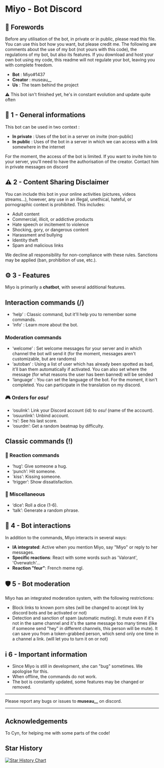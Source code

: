 # Miyo - Bot Discord

## 📌 Forewords

Before any utilisation of the bot, in private or in public, please read this file.
You can use this bot how you want, but please credit me. 
The following are comments about the use of my bot (not yours with this code), the regulations of my bot, but also its features. If you download and host your own bot using my code, this readme will not regulate your bot, leaving you with complete freedom.

- **Bot** : Miyo#1437  
- **Creator** : museau__  
- **Us** : The team behind the project

⚠️ This bot isn't finished yet, he's in constant evolution and update quite often

## 🔹 1 - General informations 
This bot can be used in two context :
- **In private** : Uses of the bot in a server on invite (non-public)
- **In public** : Uses of the bot in a server in which we can access with a link somewhere in the internet

For the moment, the access of the bot is limited. If you want to invite him to your server, you'll need to have the authorisation of the creator. Contact him in private messages on discord

## ⚠ 2 - Content Sharing Disclaimer
You can include this bot in your online activities (pictures, videos streams...), however, any use in an illegal, unethical, hateful, or pornographic context is prohibited. This includes:

- Adult content
- Commercial, illicit, or addictive products
- Hate speech or incitement to violence
- Shocking, gory, or dangerous content
- Harassment and bullying
- Identity theft
- Spam and malicious links

We decline all responsibility for non-compliance with these rules. Sanctions may be applied (ban, prohibition of use, etc.).

## ⚙ 3 - Features  
Miyo is primarily a **chatbot**, with several additional features.  

##  Interaction commands (/)
- ‘help’ : Classic command, but it'll help you to remember some commands.
- ‘info’ : Learn more about the bot.

### Moderation commands
- ‘welcome’ : Set welcome messages for your server and in which channel the bot will send it (for the moment, messages aren't customizable, but are randoms)
- ‘autoban’ : Using a list of user which has already been spotted as bad, it'll ban them automatically if activated. You can also set where the message (for what reasons the user has been banned) will be sended
- ‘language’ : You can set the language of the bot. For the moment, it isn't completed. You can participate in the translation on my discord.

### 🎮 Orders for *osu!*  
- ‘osulink’: Link your Discord account (id) to *osu!* (name of the account).  
- ‘osuunlink’: Unbind account.  
- ‘rs’: See his last score.
- ‘osurdm’: Get a random beatmap by difficulty.


## Classic commands (!)
### 📝 Reaction commands
- ‘hug’: Give someone a hug.
- ‘punch’: Hit someone.
- `kiss': Kissing someone. 
- ‘trigger’: Show dissatisfaction.  

### 🎲 Miscellaneous  
- ‘dice’: Roll a dice (1-6).
- ‘talk’: Generate a random phrase.

## 🤖 4 - Bot interactions  
In addition to the commands, Miyo interacts in several ways:  

- **IA integrated**: Active when you mention Miyo, say "Miyo" or reply to her messages.  
- **Specific reactions**: React with some words such as 'Valorant', 'Overwatch'...
- **Reaction "feur"**: French meme ngl.  

## 🛡 5 - Bot moderation  
Miyo has an integrated moderation system, with the following restrictions:  

- Block links to known porn sites (will be changed to accept link by discord bots and be activated or not)
- Detection and sanction of spam (automatic muting). It mute even if it's not in the same channel and it's the same message too many times (like if someone send "hey" in different channels, this person will be mute). It can save you from a token-grabbed person, which send only one time in a channel a link. (will let you to turn it on or not) 

## i 6 - Important information  
- Since Miyo is still in development, she can "bug" sometimes. We apologise for this.
- When offline, the commands do not work.  
- The bot is constantly updated, some features may be changed or removed.  

---

Please report any bugs or issues to **museau__** on discord.

---

## Acknowledgements 
To Cyn, for helping me with some parts of the code!

## Star History

[![Star History Chart](https://api.star-history.com/svg?repos=Muse-haut/Miyo&type=Date)](https://www.star-history.com/#Muse-haut/Miyo&Date)
